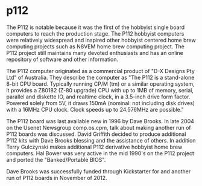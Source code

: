 p112
====

The P112 is notable because it was the first of the hobbyist single
board computers to reach the production stage. The P112 hobbyist
computers were relatively widespread and inspired other hobbyist
centered home brew computing projects such as N8VEM home brew computing
project. The P112 project still maintains many devoted enthusiasts and
has an online repository of software and other information.

The P112 computer originated as a commercial product of \"D-X Designs
Pty Ltd\" of Australia. They describe the computer as \"The P112 is a
stand-alone 8-bit CPU board. Typically running CP/M (tm) or a similar
operating system, it provides a Z80182 (Z-80 upgrade) CPU with up to 1MB
of memory, serial, parallel and diskette IO, and realtime clock, in a
3.5-inch drive form factor. Powered solely from 5V, it draws 150mA
(nominal: not including disk drives) with a 16MHz CPU clock. Clock
speeds up to 24.576MHz are possible.\"

The P112 board was last available new in 1996 by Dave Brooks. In late
2004 on the Usenet Newsgroup comp.os.cpm, talk about making another run
of P112 boards was discussed. David Griffith decided to produce
additional P112 kits with Dave Brooks blessing and the assistance of
others. In addition Terry Gulczynski makes additional P112 derivative
hobbyist home brew computers. Hal Bower was very active in the mid
1990\'s on the P112 project and ported the \"Banked/Portable BIOS\".

Dave Brooks was successfully funded through Kickstarter for and another
run of P112 boards in November of 2012.
